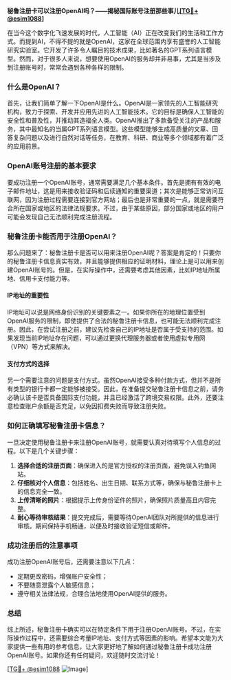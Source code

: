 **秘鲁注册卡可以注册OpenAI吗？——揭秘国际账号注册那些事儿[[TG💪+ @esim1088](https://t.me/s/esim1088)]**

在当今这个数字化飞速发展的时代，人工智能（AI）正在改变我们的生活和工作方式。而提到AI，不得不提的就是OpenAI，这家在全球范围内享有盛誉的人工智能研究实验室。它开发了许多令人瞩目的技术成果，比如著名的GPT系列语言模型。然而，对于很多人来说，想要使用OpenAI的服务却并非易事，尤其是当涉及到注册账号时，常常会遇到各种各样的限制。

### 什么是OpenAI？

首先，让我们简单了解一下OpenAI是什么。OpenAI是一家领先的人工智能研究机构，致力于探索、开发并应用先进的人工智能技术。它的目标是确保人工智能的安全性和普及性，并推动其造福全人类。OpenAI推出了多款备受关注的产品和服务，其中最知名的当属GPT系列语言模型。这些模型能够生成高质量的文章、回答复杂问题以及进行自然对话等任务，在教育、科研、商业等多个领域都有着广泛的应用前景。

### OpenAI账号注册的基本要求

要成功注册一个OpenAI账号，通常需要满足几个基本条件。首先是拥有有效的电子邮件地址，这是用来接收验证码和后续通知的重要渠道；其次是能够正常访问互联网，因为注册过程需要连接到官方网站；最后也是非常重要的一点，就是需要符合所在国家或地区的法律法规要求。不过，由于某些原因，部分国家或地区的用户可能会发现自己无法顺利完成注册流程。

### 秘鲁注册卡能否用于注册OpenAI？

那么问题来了：秘鲁注册卡是否可以用来注册OpenAI呢？答案是肯定的！只要你的秘鲁注册卡信息真实有效，并且能够提供相应的证明材料，理论上是可以用来创建OpenAI账号的。但是，在实际操作中，还需要考虑其他因素，比如IP地址所属地、信用卡支付能力等。

#### IP地址的重要性

IP地址可以说是网络身份识别的关键要素之一。如果你所在的地理位置受到OpenAI服务的限制，即使提供了合法的秘鲁注册卡信息，也可能无法顺利完成注册。因此，在尝试注册之前，建议先检查自己的IP地址是否属于受支持的范围。如果发现当前IP地址存在问题，可以通过更换代理服务器或者使用虚拟专用网（VPN）等方式来解决。

#### 支付方式的选择

另一个需要注意的问题是支付方式。虽然OpenAI接受多种付款方式，但并不是所有类型的银行卡都一定能够被接受。因此，在准备提交秘鲁注册卡信息之前，请务必确认该卡是否具备国际支付功能，并且已经激活了跨境交易权限。此外，还要注意检查账户余额是否充足，以免因扣费失败而导致注册失败。

### 如何正确填写秘鲁注册卡信息？

一旦决定使用秘鲁注册卡来注册OpenAI账号，就需要认真对待填写个人信息的过程。以下是几个关键步骤：

1. **选择合适的注册页面**：确保进入的是官方授权的注册页面，避免误入钓鱼网站。
2. **仔细核对个人信息**：包括姓名、出生日期、联系方式等，确保与秘鲁注册卡上的信息完全一致。
3. **上传清晰的照片**：根据提示上传身份证件的照片，确保照片质量高且内容完整。
4. **耐心等待审核结果**：提交完成后，需要等待OpenAI团队对所提供的信息进行审核。期间保持手机畅通，以便及时接收验证短信或邮件。

### 成功注册后的注意事项

成功注册OpenAI账号后，还需要注意以下几点：

- 定期更改密码，增强账户安全性；
- 不要随意泄露个人敏感信息；
- 遵守相关法律法规，合理合法地使用OpenAI提供的服务。

### 总结

综上所述，秘鲁注册卡确实可以在特定条件下用于注册OpenAI账号。不过，在实际操作过程中，还需要综合考量IP地址、支付方式等因素的影响。希望本文能为大家提供一些有用的参考信息，让大家更好地了解如何通过秘鲁注册卡成功注册OpenAI账号。如果你还有任何疑问，欢迎随时交流讨论！

[[TG💪+ @esim1088](https://t.me/s/esim1088) ![Image](https://i.postimg.cc/4NQfJmqS/Snipaste-2025-05-13-00-14-12.png)]